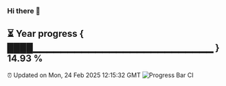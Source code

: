### Hi there 👋
⏳ Year progress { ████▁▁▁▁▁▁▁▁▁▁▁▁▁▁▁▁▁▁▁▁▁▁▁▁▁▁ } 14.93 %
---
⏰ Updated on Mon, 24 Feb 2025 12:15:32 GMT
![Progress Bar CI](https://github.com/Moyi321/Moyi321/workflows/Progress%20Bar%20CI/badge.svg)
